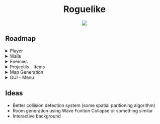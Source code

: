 <h1 align="center">Roguelike</h1>
<p align="center">
<img src="https://github.com/youngstary/roguelike/actions/workflows/cmake.yml/badge.svg">
</p>

## Roadmap
<details>  
  <summary>Player</summary>
  
  - [x] Basic movement
  - [x] Collisions with walls
  - [ ] Health
  - [ ] Attack ability
  - [ ] Sprites and animations

</details>

<details>
<summary>Walls</summary>
  
  - [x] Simple collisions
  - [ ] Sprites
  
</details>
<details>
  <summary>Enemies</summary>
  
  - [ ] Movement proper to its type
  - [ ] Attack ability
  - [ ] Sprites

</details>
<details>
  <summary>Projectils - Items</summary>
  
</details>
<details>
  <summary>Map Generation</summary>
  
</details>
<details>
  <summary>GUI - Menu</summary>
</details>

## Ideas
- Better collision detection system (some spatial paritioning algorithm)
- Room generation using Wave Funtion Collapse or something similar
- Interactive background
